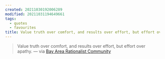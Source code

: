 ```yaml
---
created: 20211030192006289
modified: 20211031194649661
tags:
  - quotes
  - favourites
title: Value truth over comfort, and results over effort, but effort over apathy.
---
```


> Value truth over comfort, and results over effort, but effort over apathy.
> — via [Bay Area Rationalist Community](http://www.bayrationality.com/)
